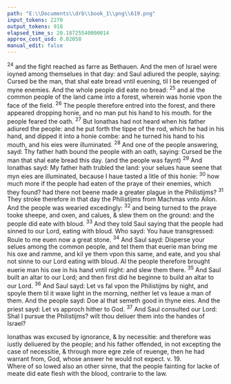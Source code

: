 ```yaml
---
path: "E:\\Documents\\drb\\book_1\\png\\619.png"
input_tokens: 2270
output_tokens: 918
elapsed_time_s: 20.18725540000014
approx_cost_usd: 0.02058
manual_edit: false
---
```

<sup>24</sup> and the fight reached as farre as Bethauen. And the men of Israel were ioyned among themselues in that day: and Saul adiured the people, saying: Cursed be the man, that shal eate bread vntil euening, til I be reuenged of myne enemies. And the whole people did eate no bread: <sup>25</sup> and al the common people of the land came into a forest, wherein was honie vpon the face of the field. <sup>26</sup> The people therefore entred into the forest, and there appeared dropping honie, and no man put his hand to his mouth. for the people feared the oath. <sup>27</sup> But Ionathas had not heard when his father adiured the people: and he put forth the tippe of the rod, which he had in his hand, and dipped it into a honie combe: and he turned his hand to his mouth, and his eies were illuminated. <sup>28</sup> And one of the people answering, sayd: Thy father hath bound the people with an oath, saying: Cursed be the man that shal eate bread this day. (and the people was faynt) <sup>29</sup> And Ionathas sayd: My father hath trubled the land: your selues haue seene that myn eies are illuminated, because I haue tasted a litle of this honie: <sup>30</sup> how much more if the people had eaten of the praye of their enemies, which they found? had there not beene made a greater plague in the Philistijms? <sup>31</sup> They stroke therefore in that day the Philistijms from Machmas vnto Ailon. And the people was wearied excedingly: <sup>32</sup> and being turned to the praye tooke sheepe, and oxen, and calues, & slew them on the ground: and the people did eate with bloud. <sup>33</sup> And they told Saul saying that the people had sinned to our Lord, eating with bloud. Who sayd: You haue transgressed: Roule to me euen now a great stone. <sup>34</sup> And Saul sayd: Disperse your selues among the common people, and tel them that euerie man bring me his oxe and ramme, and kil ye them vpon this same, and eate, and you shal not sinne to our Lord eating with bloud. Al the people therefore brought euerie man his oxe in his hand vntil night: and slew them there. <sup>35</sup> And Saul built an altar to our Lord; and then first did he beginne to build an altar to our Lord. <sup>36</sup> And Saul sayd: Let vs fal vpon the Philistijms by night, and spoyle them til it waxe light in the morning, neither let vs leaue a man of them. And the people sayd: Doe al that semeth good in thyne eies. And the priest sayd: Let vs approch hither to God. <sup>37</sup> And Saul consulted our Lord: Shal I pursue the Philistijms? wilt thou deliuer them into the handes of Israel?

<aside>Ionathas was excused by ignorance, & by necessitie: and therefore was iustly deliuered by the people; and his father offended, in not excepting the case of necessitie, & through more egre zele of reuenge, then he had warrant from, God, whose answer he would not expect. v. 19.</aside>

<aside>Where of so lowed also an other sinne, that the people fainting for lacke of meate did eate flesh with the blood, contrarie to the law.</aside>

[^1]: v. 19.